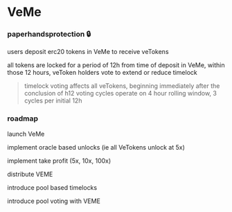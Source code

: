 # VeMe
### paperhandsprotection 🔒 

users deposit erc20 tokens in VeMe to receive veTokens

all tokens are locked for a period of 12h from time of deposit in VeMe, within those 12 hours, veToken holders vote to extend or reduce timelock
> timelock voting affects all veTokens, beginning immediately after the conclusion of h12
> voting cycles operate on 4 hour rolling window, 3 cycles per initial 12h

### roadmap 
launch VeMe

implement oracle based unlocks (ie all VeTokens unlock at 5x)

implement take profit (5x, 10x, 100x)

distribute VEME

introduce pool based timelocks

introduce pool voting with VEME

